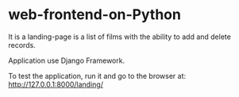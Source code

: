 # web-frontend-on-Python

It is a landing-page is a list of films with the ability to add and delete records.

Application use Django Framework. 

To test the application, run it and go to the browser at: http://127.0.0.1:8000/landing/

